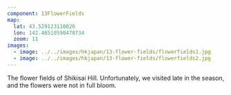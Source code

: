```yaml
---
component: 13FlowerFields
map:
  lat: 43.529123110026
  lon: 142.46510590470734
  zoom: 11
images:
  - image: ../../images/hkjapan/13-flower-fields/flowerfields1.jpg
  - image: ../../images/hkjapan/13-flower-fields/flowerfields2.jpg
---
```


The flower fields of Shikisai Hill. Unfortunately, we visited late in the season, and the flowers were not in full bloom.
